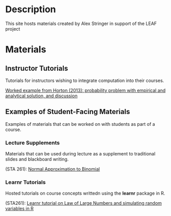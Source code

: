 # Description
This site hosts materials created by Alex Stringer in support of the LEAF project

# Materials

## Instructor Tutorials
Tutorials for instructors wishing to integrate computation into their courses.

[Worked example from Horton (2013): probability problem with empirical and analytical solution, and discussion](http://awstringer1.github.io/leaf2018/horton2013-example3-1.html)

## Examples of Student-Facing Materials
Examples of materials that can be worked on with students as part of a course.

### Lecture Supplements
Materials that can be used during lecture as a supplement to traditional slides and blackboard writing.

(STA 261): [Normal Approximation to Binomial](http://awstringer1.github.io/leaf2018/lecture-1-normal-approx-binomial.html)

### Learnr Tutorials
Hosted tutorials on course concepts writtedn using the **learnr** package in R.

(STA261): [Learnr tutorial on Law of Large Numbers and simulating random variables in R](https://awstringer1.shinyapps.io/week1-tutorial/)

